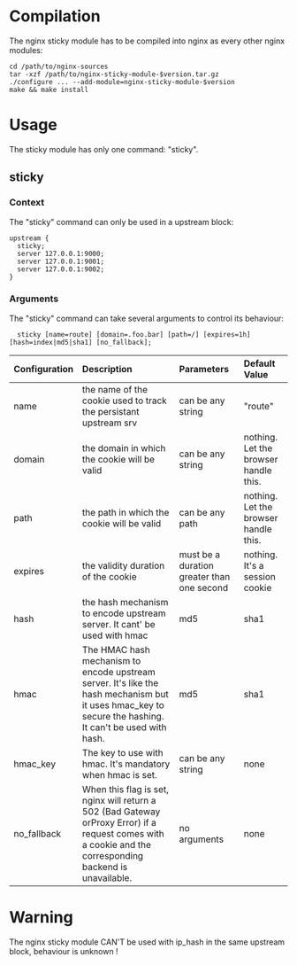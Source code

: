 # Compilation #
The nginx sticky module has to be compiled into nginx as every other nginx modules:
```
cd /path/to/nginx-sources
tar -xzf /path/to/nginx-sticky-module-$version.tar.gz
./configure ... --add-module=nginx-sticky-module-$version
make && make install
```
# Usage #
The sticky module has only one command: "sticky".
## sticky ##

### Context ###
The "sticky" command can only be used in a upstream block:
```
upstream {
  sticky;
  server 127.0.0.1:9000;
  server 127.0.0.1:9001;
  server 127.0.0.1:9002;
}
```
### Arguments ###
The "sticky" command can take several arguments to control its behaviour:
```
  sticky [name=route] [domain=.foo.bar] [path=/] [expires=1h] [hash=index|md5|sha1] [no_fallback];
```
| **Configuration** | **Description** | **Parameters** | **Default Value** |
|:------------------|:----------------|:---------------|:------------------|
| name              | the name of the cookie used to track the persistant upstream srv | can be any string | "route"           |
| domain            | the domain in which the cookie will be valid | can be any string | nothing. Let the browser handle this. |
| path              | the path in which the cookie will be valid | can be any path | nothing. Let the browser handle this. |
| expires           | the validity duration of the cookie | must be a duration greater than one second | nothing. It's a session cookie |
| hash              | the hash mechanism to encode upstream server. It cant' be used with hmac | md5|sha1       | md5               |
| hmac              | The HMAC hash mechanism to encode upstream server. It's like the hash mechanism but it uses hmac\_key to secure the hashing. It can't be used with hash. | md5|sha1       | none              |
| hmac\_key         | The key to use with hmac. It's mandatory when hmac is set. | can be any string | none              |
| no\_fallback      | When this flag is set, nginx will return a 502 (Bad Gateway orProxy Error) if a request comes with a cookie and the corresponding backend is unavailable. | no arguments   | none              |

# Warning #
The nginx sticky module CAN'T be used with ip\_hash in the same upstream block, behaviour is unknown !